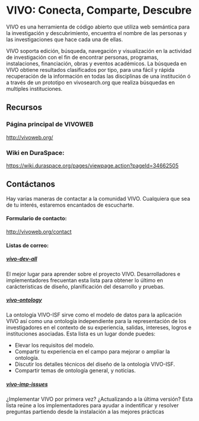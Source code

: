 # VIVO: Conecta, Comparte, Descubre

VIVO es una herramienta de código abierto que utiliza web semántica para la investigación y descubrimiento, encuentra el nombre de las personas y las investigaciones que hace cada una de ellas.

VIVO soporta edición, búsqueda, navegación y visualización en la actividad de investigación con el fin de encontrar personas, programas, instalaciones, financiación, obras y eventos académicos. La búsqueda en VIVO obtiene resultados clasificados por tipo, para una fácil y rápida recuperación de la información en todas las disciplinas de una institución ó a través de un prototipo en vivosearch.org que realiza búsquedas en multiples instituciones.


## Recursos

### Página principal de VIVOWEB
http://vivoweb.org/

### Wiki en DuraSpace:
https://wiki.duraspace.org/pages/viewpage.action?pageId=34662505

## Contáctanos
Hay varias maneras de contactar a la comunidad VIVO. 
Cualquiera que sea de tu interés, estaremos encantados de escucharte.

#### Formulario de contacto: 
http://vivoweb.org/contact

#### Listas de correo:
##### [vivo-dev-all](http://lists.sourceforge.net/lists/listinfo/vivo-dev-all) 
El mejor lugar para aprender sobre el proyecto VIVO.
Desarrolladores e implementadores frecuentan esta lista para obtener lo último en carácteristicas de diseño,
planificación del desarrollo y pruebas.



##### [vivo-ontology](http://lists.sourceforge.net/lists/listinfo/vivo-ontology)  
La ontología VIVO-ISF sirve como el modelo de datos para la aplicación VIVO así como una
ontología independiente para la representación de los investigadores en el contexto de su 
experiencia, salidas, intereses, logros e instituciones asociadas. 
Esta lista es un lugar donde puedes: 
* Elevar los requisitos del modelo.
* Compartir tu experiencia en el campo para mejorar o ampliar la ontología.
* Discutir los detalles técnicos del diseño de la ontología VIVO-ISF.
* Compartir temas de ontología general, y noticias.


##### [vivo-imp-issues](http://lists.sourceforge.net/lists/listinfo/vivo-imp-issues)  
¿Implementar VIVO por primera vez? ¿Actualizando a la última versión? 
Esta lista reúne a los implementadores para ayudar a indentificar y resolver preguntas
partiendo desde la instalación a las mejores prácticas

